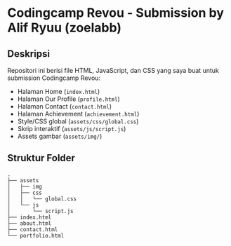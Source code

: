 # Codingcamp Revou - Submission by Alif Ryuu (zoelabb)

## Deskripsi

Repositori ini berisi file HTML, JavaScript, dan CSS yang saya buat untuk submission Codingcamp Revou:

- Halaman Home (`index.html`)
- Halaman Our Profile (`profile.html`)
- Halaman Contact (`contact.html`)
- Halaman Achievement (`achievement.html`)
- Style/CSS global (`assets/css/global.css`)
- Skrip interaktif (`assets/js/script.js`)
- Assets gambar (`assets/img/`)

## Struktur Folder

```
.
├── assets
│   ├── img
│   ├── css
│   │   └── global.css
│   └── js
│       └── script.js
├── index.html
├── about.html
├── contact.html
└── portfolio.html
```
